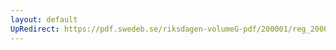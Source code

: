 ```yaml
---
layout: default
UpRedirect: https://pdf.swedeb.se/riksdagen-volumeG-pdf/200001/reg_200001/reg_200001_0494.pdf
---
```

